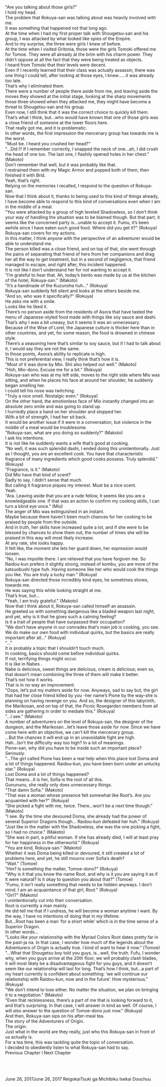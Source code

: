 <br/>
"Are you talking about those girls?"<br/>
I hold my head.<br/>
The problem that Rokuya-san was talking about was heavily involved with me.<br/>
It was something that happened not that long ago.<br/>
At the time when I had my first proper talk with Shougetsu-san and his group, I was attacked by what looked like spies of the Empire.<br/>
And to my surprise, the three were girls I knew of before.<br/>
At the time when I visited Gritonia, those were the girls Tomoki offered me for Tomoe. They were all already at the brim with his charm power. They didn’t oppose at all the fact that they were being treated as objects. <br/>
I heard from Tomoki that their levels were decent.<br/>
Even if I recently learned that their class was actually assassin, there was one thing I could tell, after looking at those eyes, I knew……it was already too late. <br/>
That’s why I eliminated them.<br/>
There were a number of people there aside from me, and leaving aside the moves they showed at the initial stage, looking at the sharp movements those three showed when they attacked me, they might have become a threat to Shougetsu-san and his group.<br/>
Even now, I still think that it was the correct choice to quickly kill them.<br/>
That’s what I think, but…who would have known that one of those girls was a close friend of someone at the lower floors here.<br/>
That really got me, and it is problematic.<br/>
In other words, the first impression the mercenary group has towards me is the worst. <br/>
"Must be. I heard you crushed her head?" <br/>
"…Did I? If I remember correctly, I snapped the neck of one…ah, I did crush the head of one too. The last one, I flashily opened holes in her chest." (Makoto)<br/>
Don’t remember that well, but it was probably like that.<br/>
I restrained them with my Magic Armor and popped both of them, then finished it with Brid.<br/>
Yeah, that’s right.<br/>
Relying on the memories I recalled, I respond to the question of Rokuya-san.<br/>
Now that I think about it, thanks to being used to this kind of things already, I have become able to respond to this kind of conversations even when I am in the middle of a meal.<br/>
"You were attacked by a group of high leveled Shadowless, so I don’t think your way of handling the situation was to be blamed though. But that part, it seems like the concerned party is…unable to accept it. Fumu, it’s been awhile since I have eaten such good food. Where did you get it?" (Rokuya)<br/>
Rokuya-san covers for my actions.<br/>
In this matter, I think anyone with the perspective of an adventurer would be able to understand me. <br/>
The person killed was a close friend, and on top of that, she went through the pains of separating that friend of hers from her companions and drag her all the way to get treatment, but in a second of negligence, that friend managed to escape, and right after, this incident happened.<br/>
It is not like I don’t understand her for not wanting to accept it.<br/>
"I’m grateful to hear that. Ah, today’s bento was made by us at the kitchen of the hotel, Rokuya-san." (Makoto)<br/>
"It’s a handmade of the Kuzunoha huh…" (Rokuya)<br/>
Rokuya-san suddenly fell silent and looks at the others beside me.<br/>
"And so, who was it specifically?" (Rokuya)<br/>
He asks me with a smile.<br/>
Looks like he liked it.<br/>
There’s no person aside from the residents of Asora that have tasted the menu of Japanese-styled food made with things like soy sauce and dashi.  <br/>
That’s why I was a bit uneasy, but it seems it was an unnecessary.<br/>
Because of the Wise of Lorel, the Japanese culture is thicker here than in other countries, and yet, for some reason, the food is drowned in chinese style.<br/>
There’s a seasoning here that’s similar to soy sauce, but if I had to talk about it, I would say they are not the same. <br/>
In those points, Asora’s ability to replicate is high.<br/>
This is not preferential view, I really think that’s how it is.<br/>
"Most of it was done by Mio. Shii also helped out well." (Makoto)<br/>
"Hoh, Mio-dono. Excuse me for a bit." (Rokuya)<br/>
Rokuya-san who was at my left side, moves to the right side where Mio was sitting, and when he places his face at around her shoulder, he suddenly began smelling her.<br/>
I could tell his nose was twitching.<br/>
"Truly a nice smell. Nostalgic even." (Rokuya)<br/>
On the other hand, the emotionless face of Mio instantly changed into an absolute zero smile and was going to stand up.<br/>
I hurriedly place a hand on her shoulder and stopped her.<br/>
With a bit of strength, I had her sit back.<br/>
It would be another issue if it were in a conversation, but violence in the middle of a meal would be troublesome.<br/>
"Rokuya-san, what are you doing so suddenly?" (Makoto)<br/>
I ask his intentions.<br/>
It is not like he suddenly wants a wife that’s good at cooking.<br/>
"No well, it was such splendid dashi, I ended doing this unintentionally. Just as I thought, you are an excellent cook. You have that characteristic fragrance of many ingredients which good cooks possess. Truly splendid." (Rokuya)<br/>
"Fragrance, is it." (Makoto)<br/>
Did Mio have that kind of scent?<br/>
Sadly to say, I didn’t sense that much.<br/>
But calling it fragrance piques my interest. Must be a nice scent.<br/>
Yeah.<br/>
"Ara. Leaving aside that you are a rude fellow, it seems like you are a knowledgeable one. If that was an action to confirm my cooking skills, I can turn a blind eye once." (Mio)<br/>
The anger of Mio was extinguished in an instant.<br/>
Maybe because there haven’t been much chances for her cooking to be praised by people from the outside.<br/>
And in truth, her skills have increased quite a lot, and if she were to be blessed by chances to show them out, the number of times she will be praised in this way will most likely increase.<br/>
At any rate, she looks happy.<br/>
It felt like, the moment she lets her guard down, her expression would loosen.<br/>
"No, I was impolite there. I am relieved that you have forgiven me. So Raidou-kun prefers it slightly strong, instead of kombu, you are more of the katsuobushi type huh. Having someone like her who would cook the things you like. You are truly a lucky man." (Rokuya)<br/>
Rokuya-san directed those incredibly kind eyes, he sometimes shows, towards me.<br/>
He was saying this while looking straight at me.<br/>
That’s true, but…<br/>
"Yeah, I am truly grateful." (Makoto)<br/>
Now that I think about it, Rokuya-san called himself an assassin.<br/>
He greeted us with something dangerous like a bladed weapon last night, and yet, why is it that he gives such a calming feeling?<br/>
Is it a trait of people that have surpassed their occupation?<br/>
"We don’t have anyone in our comrades that’s main job is cooking, you see. We do make our own food with individual quirks, but the basics are really important after all…" (Rokuya)<br/>
"…"<br/>
It is probably a topic that I shouldn’t touch much.<br/>
In cooking, basics should come before individual quirks.<br/>
If not, terrifying things might occur.<br/>
It is like in Nabes <hot pots>. <br/>
Nabe is delicious, sweet things are delicious, cream is delicious; even so, that doesn’t mean combining the three of them will make it better.<br/>
That’s not how it works.<br/>
That is in no way an improvement.<br/>
"Oops, let’s put my matters aside for now. Anyways, sad to say but, the girl that had her close friend killed by you -her name’s Pione by the way-she is planning on having revenge on you. And so, the designer of this labyrinth, the Marikosan, and on top of that, the Picnic Rosegarden members from all sides are gathering in order to mediate this." (Rokuya)<br/>
"…I see." (Makoto)<br/>
A number of adventurers on the level of Rokuya-san, the designer of the dungeon, and the Marikosan…let’s leave those aside for now. Since we have come here with an objective, we can’t kill the mercenary group.<br/>
…But the chances it will end up in an unavoidable fight are high.<br/>
Hah…Isn’t the difficulty way too high? In a lot of meanings.<br/>
Pione-san, why did you have to be inside such an important place? Seriously.<br/>
"…The girl called Pione has been a real help when this place lost Doma and a lot of things happened. Raidou-kun, you have been born under an unlucky star." (Rokuya)<br/>
Lost Doma and a lot of things happened?<br/>
That means…it is her, Sofia is the root of all this.<br/>
Gunununu, she really only does unnecessary things.<br/>
"That damn Sofia." (Makoto)<br/>
"That was a woman whose presence felt somewhat like Root’s. Are you acquainted with her?" (Rokuya)<br/>
"She picked a fight with me, twice. There…won’t be a next time though." (Makoto)<br/>
"I see. By the time she devoured Doma, she already had the power of several Superior Dragons though… Raidou-kun defeated her huh." (Rokuya)<br/>
"Just like in the matter with the Shadowless, she was the one picking a fight, so I had no choice." (Makoto)<br/>
"She was in part, a pitiful woman. If she has already died, I will at least pray for her happiness in the otherworld." (Rokuya)<br/>
"You are kind, Rokuya-san." (Makoto)<br/>
Whether it was Doma being killed or devoured, it still created a lot of problems here, and yet, he still mourns over Sofia’s death?<br/>
"Wait." (Tomoe)<br/>
"Hm? Is something the matter, Tomoe-dono?" (Rokuya)<br/>
"Why is it that you know the name Root, and why is it you are saying it as if it were natural? Is it okay to question you about that?" (Tomoe)<br/>
"Fumu, it isn’t really something that needs to be hidden anyways. I don’t mind. I am an acquaintance of that girl, Root." (Rokuya)<br/>
"Girl?" (Makoto)<br/>
I unintentionally cut into their conversation.<br/>
Root is currently a man mainly.<br/>
He did tell me that if I undress, he will become a woman anytime I want. By the way, I have no intentions of doing that in my lifetime. <br/>
But…Root has been a man ‘for a short while’ which is in the time sense of a Superior Dragon.<br/>
In other words…<br/>
"Looks like your relationship with the Myriad Colors Root dates pretty far in the past-ja na. In that case, I wonder how much of the legends about the Adventurers of Origin is actually true. I kind of want to hear it now." (Tomoe)<br/>
"…What that Shougetsu boy told you guys, is…well, the truth. Fufu, I wonder why, when you guys arrive at the 20th floor, we will probably clash blades, it will most likely be a disadvantageous fight for you guys, and it doesn’t seem like our relationship will last for long. That’s how I think, but…a part of my heart currently is confident about something: ‘we will continue our relationship with Raidou-kun, now and in the future’. How mysterious." (Rokuya)<br/>
"We don’t intend to lose either. No matter the situation, we plan on bringing it to a negotiation." (Makoto)<br/>
"Even that recklessness, there’s a part of me that is looking forward to it, and that’s surprising. In that case, I will answer in kind as well. Of course, I will also answer to the question of Tomoe-dono just now." (Rokuya)<br/>
And then, Rokuya-san sips on his after-meal tea.<br/>
The story of the Adventurers of Origin.<br/>
The origin.<br/>
Just what in the world are they really, just who this Rokuya-san in front of us actually is.<br/>
For a tea time, this was tackling quite the topic of conversation.<br/>
I decided to obediently listen to what Rokuya-san had to say.<br/>
Previous Chapter l Next Chapter<br/>
 <br/>
<br/>
<br/>
<br/>
June 26, 2017June 26, 2017 ReigokaiTsuki ga Michibiku Isekai Douchuu <br/>
<br/>
<br/>
